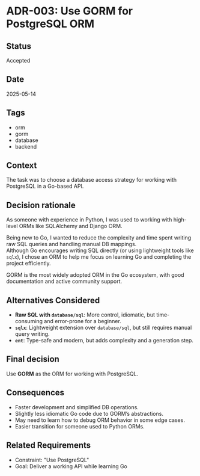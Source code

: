 # ADR-003: Use GORM for PostgreSQL ORM

## Status
Accepted

## Date
2025-05-14

## Tags
- orm
- gorm
- database
- backend

## Context

The task was to choose a database access strategy for working with PostgreSQL in a Go-based API.

## Decision rationale

As someone with experience in Python, I was used to working with high-level ORMs like SQLAlchemy and Django ORM.

Being new to Go, I wanted to reduce the complexity and time spent writing raw SQL queries and handling manual DB mappings.  
Although Go encourages writing SQL directly (or using lightweight tools like `sqlx`), I chose an ORM to help me focus on learning Go and completing the project efficiently.

GORM is the most widely adopted ORM in the Go ecosystem, with good documentation and active community support.

## Alternatives Considered

- **Raw SQL with `database/sql`**: More control, idiomatic, but time-consuming and error-prone for a beginner.
- **`sqlx`**: Lightweight extension over `database/sql`, but still requires manual query writing.
- **`ent`**: Type-safe and modern, but adds complexity and a generation step.

## Final decision

Use **GORM** as the ORM for working with PostgreSQL.

## Consequences

- Faster development and simplified DB operations.
- Slightly less idiomatic Go code due to GORM’s abstractions.
- May need to learn how to debug ORM behavior in some edge cases.
- Easier transition for someone used to Python ORMs.

## Related Requirements

- Constraint: "Use PostgreSQL"
- Goal: Deliver a working API while learning Go